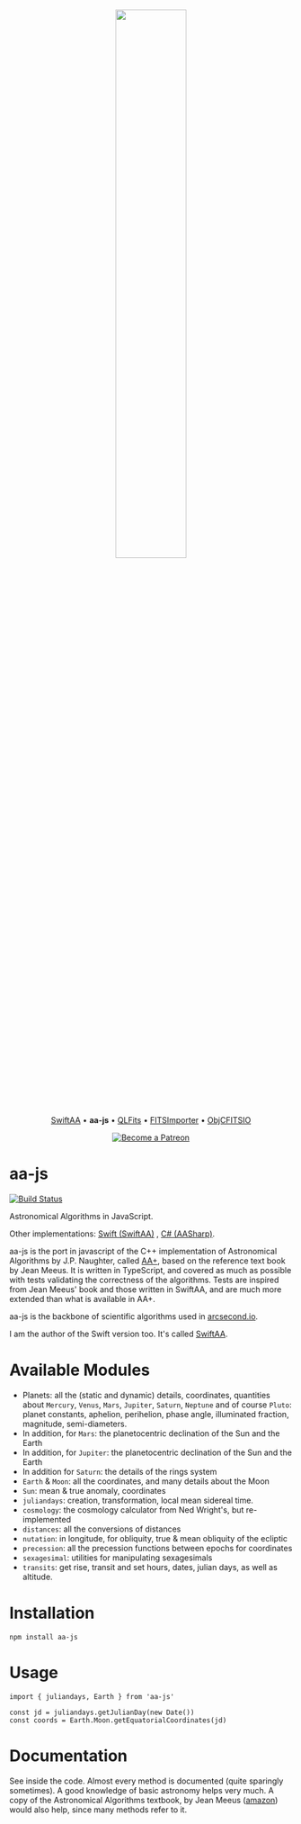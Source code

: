 <h3 align="center">
<img src="http://onekiloparsec.dev/wp-content/uploads/2020/10/1kpcAstroComponents.png" width="50%" />
</h3>
<p align="center">
<a href="https://github.com/onekiloparsec/SwiftAA">SwiftAA</a> &bull;
<b>aa-js</b> &bull;
<a href="https://github.com/onekiloparsec/QLFits">QLFits</a> &bull;
<a href="https://github.com/onekiloparsec/FITSImporter">FITSImporter</a> &bull;
<a href="https://github.com/onekiloparsec/ObjCFITSIO">ObjCFITSIO</a>
</p>
<p align="center">
<a href="https://www.patreon.com/onekiloparsec" target="_blank">
<img src="https://c5.patreon.com/external/logo/become_a_patron_button.png" alt="Become a Patreon">
</a>
</p>

aa-js
============

[![Build Status](https://travis-ci.org/onekiloparsec/aa-js.svg?branch=master)](https://travis-ci.org/onekiloparsec/aa-js)

Astronomical Algorithms in JavaScript.

Other
implementations: [Swift (SwiftAA)](https://github.com/onekiloparsec/SwiftAA)
, [C# (AASharp)](https://github.com/jsauve/AASharp).

aa-js is the port in javascript of the C++ implementation of Astronomical
Algorithms by J.P. Naughter, called [AA+](http://www.naughter.com/aa.html),
based on the reference text book by Jean Meeus. It is written in TypeScript, and
covered as much as possible with tests validating the correctness
of the algorithms. Tests are inspired from Jean Meeus' book and those written in
SwiftAA, and are much more extended than what is available
in AA+.

aa-js is the backbone of scientific algorithms used
in [arcsecond.io](https://www.arcsecond.io).

I am the author of the Swift version too. It's
called [SwiftAA](https://github.com/onekiloparsec/SwiftAA).

Available Modules
================

* Planets: all the (static and dynamic) details, coordinates, quantities about
  `Mercury`, `Venus`, `Mars`, `Jupiter`, `Saturn`, `Neptune` and of
  course `Pluto`: planet constants, aphelion, perihelion, phase angle,
  illuminated fraction, magnitude, semi-diameters.
* In addition, for `Mars`: the planetocentric declination of the Sun and the
  Earth
* In addition, for `Jupiter`: the planetocentric declination of the Sun and the
  Earth
* In addition for `Saturn`: the details of the rings system
* `Earth` & `Moon`: all the coordinates, and many details about the Moon
* `Sun`: mean & true anomaly, coordinates
* `juliandays`: creation, transformation, local mean sidereal time.
* `cosmology`: the cosmology calculator from Ned Wright's, but re-implemented
* `distances`: all the conversions of distances
* `nutation`: in longitude, for obliquity, true & mean obliquity of the ecliptic
* `precession`: all the precession functions between epochs for coordinates
* `sexagesimal`: utilities for manipulating sexagesimals
* `transits`: get rise, transit and set hours, dates, julian days, as well
  as altitude.

Installation
================

`npm install aa-js`


Usage
================

```
import { juliandays, Earth } from 'aa-js'

const jd = juliandays.getJulianDay(new Date())
const coords = Earth.Moon.getEquatorialCoordinates(jd)
```

Documentation
================

See inside the code. Almost every method is documented (quite sparingly
sometimes). A good knowledge of basic astronomy helps very much.
A copy of the Astronomical Algorithms textbook, by Jean Meeus
([amazon](https://www.amazon.fr/Astronomical-Algorithms-J-Meeus/dp/0943396352/ref=sr_1_6?qid=1654447735&refinements=p_27%3AJean+Meeus&s=books&sr=1-6))
would also help, since many methods refer to it.

